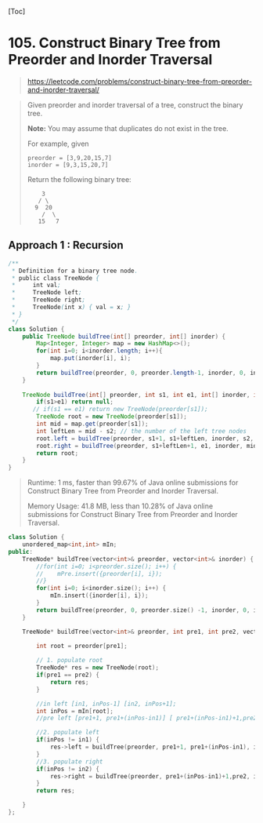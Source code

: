 [Toc]

# 105. Construct Binary Tree from Preorder and Inorder Traversal

> https://leetcode.com/problems/construct-binary-tree-from-preorder-and-inorder-traversal/

> Given preorder and inorder traversal of a tree, construct the binary tree.
>
> **Note:**
> You may assume that duplicates do not exist in the tree.
>
> For example, given
>
> ```
> preorder = [3,9,20,15,7]
> inorder = [9,3,15,20,7]
> ```
>
> Return the following binary tree:
>
> ```
>     3
>    / \
>   9  20
>     /  \
>    15   7
> ```

## Approach 1 : Recursion

```java
/**
 * Definition for a binary tree node.
 * public class TreeNode {
 *     int val;
 *     TreeNode left;
 *     TreeNode right;
 *     TreeNode(int x) { val = x; }
 * }
 */
class Solution {
    public TreeNode buildTree(int[] preorder, int[] inorder) {
        Map<Integer, Integer> map = new HashMap<>();
        for(int i=0; i<inorder.length; i++){
            map.put(inorder[i], i);
        }
        return buildTree(preorder, 0, preorder.length-1, inorder, 0, inorder.length-1, map);
    }
    
    TreeNode buildTree(int[] preorder, int s1, int e1, int[] inorder, int s2, int e2, Map<Integer, Integer> map) {
        if(s1>e1) return null;
       // if(s1 == e1) return new TreeNode(preorder[s1]);
        TreeNode root = new TreeNode(preorder[s1]);
        int mid = map.get(preorder[s1]);
        int leftLen = mid - s2; // the number of the left tree nodes
        root.left = buildTree(preorder, s1+1, s1+leftLen, inorder, s2, mid - 1, map);
        root.right = buildTree(preorder, s1+leftLen+1, e1, inorder, mid + 1, e2, map);
        return root;
    }
}
```

> Runtime: 1 ms, faster than 99.67% of Java online submissions for Construct Binary Tree from Preorder and Inorder Traversal.
>
> Memory Usage: 41.8 MB, less than 10.28% of Java online submissions for Construct Binary Tree from Preorder and Inorder Traversal.

```c++
class Solution {
    unordered_map<int,int> mIn;
public:
    TreeNode* buildTree(vector<int>& preorder, vector<int>& inorder) {
        //for(int i=0; i<preorder.size(); i++) {
        //    mPre.insert({preorder[i], i});
        //}
        for(int i=0; i<inorder.size(); i++) {
            mIn.insert({inorder[i], i});
        }
        return buildTree(preorder, 0, preorder.size() -1, inorder, 0, inorder.size() -1);
    }

    TreeNode* buildTree(vector<int>& preorder, int pre1, int pre2, vector<int>& inorder, int in1, int in2) {
        
        int root = preorder[pre1];

        // 1. populate root
        TreeNode* res = new TreeNode(root);
        if(pre1 == pre2) {
            return res;
        }

        //in left [in1, inPos-1] [in2, inPos+1];
        int inPos = mIn[root];
        //pre left [pre1+1, pre1+(inPos-in1)] [ pre1+(inPos-in1)+1,pre2]

        //2. populate left
        if(inPos != in1) {
            res->left = buildTree(preorder, pre1+1, pre1+(inPos-in1), inorder, in1, inPos-1);
        }
        //3. populate right
        if(inPos != in2) {
            res->right = buildTree(preorder, pre1+(inPos-in1)+1,pre2, inorder, inPos+1, in2);
        }
        return res;

    }
};
```


